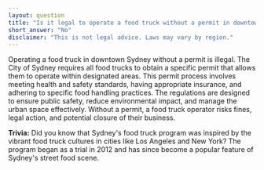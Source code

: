 ```yaml
---
layout: question
title: "Is it legal to operate a food truck without a permit in downtown Sydney?"
short_answer: "No"
disclaimer: "This is not legal advice. Laws may vary by region."
---
```


Operating a food truck in downtown Sydney without a permit is illegal. The City of Sydney requires all food trucks to obtain a specific permit that allows them to operate within designated areas. This permit process involves meeting health and safety standards, having appropriate insurance, and adhering to specific food handling practices. The regulations are designed to ensure public safety, reduce environmental impact, and manage the urban space effectively. Without a permit, a food truck operator risks fines, legal action, and potential closure of their business.

**Trivia:** Did you know that Sydney's food truck program was inspired by the vibrant food truck cultures in cities like Los Angeles and New York? The program began as a trial in 2012 and has since become a popular feature of Sydney's street food scene.
